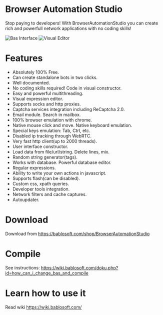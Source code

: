 # Browser Automation Studio
Stop paying to developers! With BrowserAutomationStudio you can create rich and powerfull network applications with no coding skills!

![Bas Interface](https://bablosoft.com/uploads/BasInterface15.png)
![Visual Editor](https://bablosoft.com/uploads/ExpressionEditorEn.png)


# Features

* Absolutely 100% Free.
* Can create standalone bots in two clicks.
* Well documented.
* No coding skills required! Code in visual constructor.
* Easy and powerful multithreading.
* Visual expression editor.
* Supports socks and http proxies.
* Captcha services integration including ReCaptcha 2.0.
* Email module. Search in mailbox.
* 100% browser emulation with chrome.
* Native mouse click and move. Native keyboard emulation.
* Special keys emulation: Tab, Ctrl, etc.
* Disabled ip tracking through WebRTC.
* Very fast http client(up to 2000 threads).
* User interface constructor.
* Load data from file/url/string. Delete lines, mix.
* Random string generator(tags).
* Works with database. Powerful database editor.
* Regular expressions.
* Ability to write your own actions in javascript.
* Supports flash(can be disabled).
* Custom css, xpath queries.
* Developer tools integration.
* Network filters and cache captures.
* Autoupdater.

# Download

Download from https://bablosoft.com/shop/BrowserAutomationStudio

# Compile

See instructions: https://wiki.bablosoft.com/doku.php?id=how_can_i_change_bas_and_compile

# Learn how to use it

Read wiki https://wiki.bablosoft.com/

